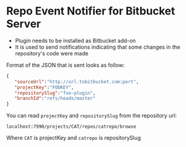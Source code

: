 # Repo Event Notifier for Bitbucket Server

* Plugin needs to be installed as Bitbucket add-on
* It is used to send notifications indicating that some changes in the repository's code were made

Format of the JSON that is sent looks as follow:

```json
{
   "sourceUrl":"http://url.tobitbucket.com:port",
   "projectKey":"FOOKEY",
   "repositorySlug":"foo-plugin",
   "branchId":"refs/heads/master"
}
```

You can read `projectKey` and `repositorySlug` from the repository url:

```
localhost:7990/projects/CAT/repos/catrepo/browse
```

Where `CAT` is projectKey and `catrepo` is repositorySlug
